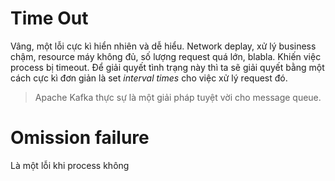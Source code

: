 # Time Out
Vâng, một lỗi cực kì hiển nhiên và dễ hiểu. Network deplay, xử lý business chậm, resource máy không đủ, số lượng request quá lớn, blabla. Khiến việc process bị timeout. Để giải quyết tình trạng này thì ta sẽ giải quyết bằng một cách cực kì đơn giản là set _interval times_ cho việc xử lý request đó.

> Apache Kafka thực sự là một giải pháp tuyệt vời cho message queue.

# Omission failure
Là một lỗi khi process không 
<!--stackedit_data:
eyJoaXN0b3J5IjpbLTczNzcwMDM2NF19
-->